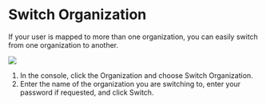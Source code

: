 # Switch Organization

If your user is mapped to more than one organization, you can easily switch from one organization to another.

<img src="/administration/_media/switch-organization-01.png" />

1. In the console, click the Organization and choose Switch Organization.
2. Enter the name of the organization you are switching to, enter your password if requested, and click Switch.
